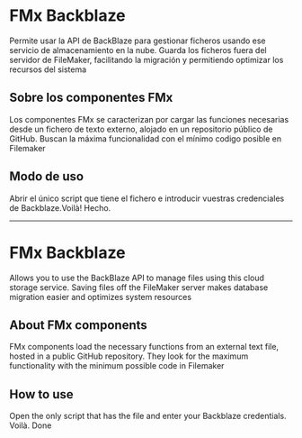 # FMx Backblaze
Permite usar la API de BackBlaze para gestionar ficheros usando ese servicio de almacenamiento en la nube. Guarda los ficheros fuera del servidor de FileMaker, facilitando la migración y permitiendo optimizar los recursos del sistema
## Sobre los componentes FMx
Los componentes FMx se caracterizan por cargar las funciones necesarias desde un fichero de texto externo, alojado en un repositorio público de GitHub. Buscan la máxima funcionalidad con el mínimo codigo posible en Filemaker

## Modo de uso
Abrir el único script que tiene el fichero e introducir vuestras credenciales de Backblaze.Voilà! Hecho.

----------------
# FMx Backblaze
Allows you to use the BackBlaze API to manage files using this cloud storage service. Saving files off the FileMaker server makes database migration easier and optimizes system resources
## About FMx components
FMx components load the necessary functions from an external text file, hosted in a public GitHub repository. They look for the maximum functionality with the minimum possible code in Filemaker
## How to use
Open the only script that has the file and enter your Backblaze credentials. Voilà. Done
